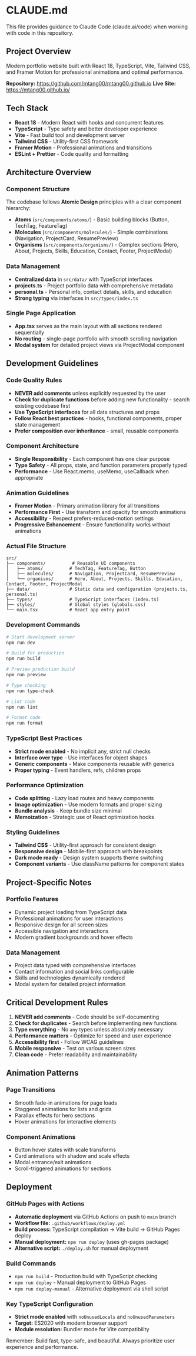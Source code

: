 # CLAUDE.md

This file provides guidance to Claude Code (claude.ai/code) when working with code in this repository.

## Project Overview

Modern portfolio website built with React 18, TypeScript, Vite, Tailwind CSS, and Framer Motion for professional animations and optimal performance.

**Repository:** https://github.com/mtang00/mtang00.github.io
**Live Site:** https://mtang00.github.io/

## Tech Stack

- **React 18** - Modern React with hooks and concurrent features
- **TypeScript** - Type safety and better developer experience
- **Vite** - Fast build tool and development server
- **Tailwind CSS** - Utility-first CSS framework
- **Framer Motion** - Professional animations and transitions
- **ESLint + Prettier** - Code quality and formatting

## Architecture Overview

### Component Structure
The codebase follows **Atomic Design** principles with a clear component hierarchy:

- **Atoms** (`src/components/atoms/`) - Basic building blocks (Button, TechTag, FeatureTag)
- **Molecules** (`src/components/molecules/`) - Simple combinations (Navigation, ProjectCard, ResumePreview)
- **Organisms** (`src/components/organisms/`) - Complex sections (Hero, About, Projects, Skills, Education, Contact, Footer, ProjectModal)

### Data Management
- **Centralized data** in `src/data/` with TypeScript interfaces
- **projects.ts** - Project portfolio data with comprehensive metadata
- **personal.ts** - Personal info, contact details, skills, and education
- **Strong typing** via interfaces in `src/types/index.ts`

### Single Page Application
- **App.tsx** serves as the main layout with all sections rendered sequentially
- **No routing** - single-page portfolio with smooth scrolling navigation
- **Modal system** for detailed project views via ProjectModal component

## Development Guidelines

### Code Quality Rules
- **NEVER add comments** unless explicitly requested by the user
- **Check for duplicate functions** before adding new functionality - search existing codebase first
- **Use TypeScript interfaces** for all data structures and props
- **Follow React best practices** - hooks, functional components, proper state management
- **Prefer composition over inheritance** - small, reusable components

### Component Architecture
- **Single Responsibility** - Each component has one clear purpose
- **Type Safety** - All props, state, and function parameters properly typed
- **Performance** - Use React.memo, useMemo, useCallback when appropriate

### Animation Guidelines
- **Framer Motion** - Primary animation library for all transitions
- **Performance First** - Use transform and opacity for smooth animations
- **Accessibility** - Respect prefers-reduced-motion settings
- **Progressive Enhancement** - Ensure functionality works without animations

### Actual File Structure
```
src/
├── components/          # Reusable UI components
│   ├── atoms/          # TechTag, FeatureTag, Button
│   ├── molecules/      # Navigation, ProjectCard, ResumePreview
│   └── organisms/      # Hero, About, Projects, Skills, Education, Contact, Footer, ProjectModal
├── data/               # Static data and configuration (projects.ts, personal.ts)
├── types/              # TypeScript interfaces (index.ts)
├── styles/             # Global styles (globals.css)
└── main.tsx            # React app entry point
```

### Development Commands

```bash
# Start development server
npm run dev

# Build for production
npm run build

# Preview production build
npm run preview

# Type checking
npm run type-check

# Lint code
npm run lint

# Format code
npm run format
```

### TypeScript Best Practices
- **Strict mode enabled** - No implicit any, strict null checks
- **Interface over type** - Use interfaces for object shapes
- **Generic components** - Make components reusable with generics
- **Proper typing** - Event handlers, refs, children props

### Performance Optimization
- **Code splitting** - Lazy load routes and heavy components
- **Image optimization** - Use modern formats and proper sizing
- **Bundle analysis** - Keep bundle size minimal
- **Memoization** - Strategic use of React optimization hooks

### Styling Guidelines
- **Tailwind CSS** - Utility-first approach for consistent design
- **Responsive design** - Mobile-first approach with breakpoints
- **Dark mode ready** - Design system supports theme switching
- **Component variants** - Use className patterns for component states

## Project-Specific Notes

### Portfolio Features
- Dynamic project loading from TypeScript data
- Professional animations for user interactions
- Responsive design for all screen sizes
- Accessible navigation and interactions
- Modern gradient backgrounds and hover effects

### Data Management
- Project data typed with comprehensive interfaces
- Contact information and social links configurable
- Skills and technologies dynamically rendered
- Modal system for detailed project information

## Critical Development Rules

1. **NEVER add comments** - Code should be self-documenting
2. **Check for duplicates** - Search before implementing new functions
3. **Type everything** - No `any` types unless absolutely necessary
4. **Performance matters** - Optimize for speed and user experience
5. **Accessibility first** - Follow WCAG guidelines
6. **Mobile responsive** - Test on various screen sizes
7. **Clean code** - Prefer readability and maintainability

## Animation Patterns

### Page Transitions
- Smooth fade-in animations for page loads
- Staggered animations for lists and grids
- Parallax effects for hero sections
- Hover animations for interactive elements

### Component Animations
- Button hover states with scale transforms
- Card animations with shadow and scale effects
- Modal entrance/exit animations
- Scroll-triggered animations for sections

## Deployment

### GitHub Pages with Actions
- **Automatic deployment** via GitHub Actions on push to `main` branch
- **Workflow file:** `.github/workflows/deploy.yml`
- **Build process:** TypeScript compilation → Vite build → GitHub Pages deploy
- **Manual deployment:** `npm run deploy` (uses gh-pages package)
- **Alternative script:** `./deploy.sh` for manual deployment

### Build Commands
- `npm run build` - Production build with TypeScript checking
- `npm run deploy` - Manual deployment to GitHub Pages
- `npm run deploy-manual` - Alternative deployment via shell script

### Key TypeScript Configuration
- **Strict mode enabled** with `noUnusedLocals` and `noUnusedParameters`
- **Target:** ES2020 with modern browser support
- **Module resolution:** Bundler mode for Vite compatibility

Remember: Build fast, type-safe, and beautiful. Always prioritize user experience and performance.